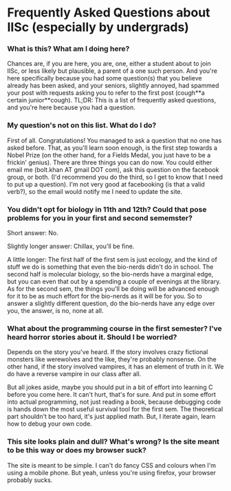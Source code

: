 # Frequently Asked Questions about IISc (especially by undergrads)

### What is this? What am I doing here?

Chances are, if you are here, you are, one, either a student about to join
IISc, or less likely but plausible, a parent of a one such person. And you're
here specifically because you had some question(s) that you believe already has
been asked, and your seniors, slightly annoyed, had spammed your post with
requests asking you to refer to the first post (cough\*\*a certain junior\*\*cough).
TL;DR: This is a list of frequently asked questions, and you're here because
you had a question.

### My question's not on this list. What do I do? 
First of all. Congratulations! You managed to ask a question that no one has
asked before. That, as you'll learn soon enough, is the first step towards a
Nobel Prize (on the other hand, for a Fields Medal, you just have to be a
frickin' genius). There are three things you can do now. You could either email
me (bolt.khan AT gmail DOT com), ask this question on the facebook group, or both.
(I'd recommend you do the third, so I get to know that I need to put up a
question). I'm not very good at facebooking (is that a valid verb?), so the
email would notify me I need to update the site.

### You didn't opt for biology in 11th and 12th? Could that pose problems for you in your first and second sememster?

Short answer: No.

Slightly longer answer: Chillax, you'll be fine.

A little longer: The first half of the first sem is just ecology, and the kind
of stuff we do is something that even the bio-nerds didn't do in school. The
second half is molecular biology, so the bio-nerds have a marginal edge, but
you can even that out by a spending a couple of evenings at the library. As for
the second sem, the things you'll be doing will be advanced enough for it to be
as much effort for the bio-nerds as it will be for you. So to answer a slightly
different question, do the bio-nerds have any edge over you, the answer, is no,
none at all.

### What about the programming course in the first semester? I've heard horror stories about it. Should I be worried?

Depends on the story you've heard. If the story involves crazy fictional
monsters like werewolves and the like, they're probably nonsense. On the other
hand, if the story involved vampires, it has an element of truth in it. We do
have a reverse vampire in our class after all.

But all jokes aside, maybe you should put in a bit of effort into learning C
before you come here. It can't hurt, that's for sure. And put in some effort
into actual programming, not just reading a book, because debugging code is
hands down the most useful survival tool for the first sem. The theoretical
part shouldn't be too hard, it's just applied math. But, I iterate again, learn
how to debug your own code.

### This site looks plain and dull? What's wrong? Is the site meant to be this way or does my browser suck?

The site is meant to be simple. I can't do fancy CSS and colours when I'm using
a mobile phone. But yeah, unless you're using firefox, your browser probably
sucks.
